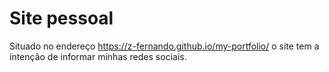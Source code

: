 # Site pessoal
Situado no endereço https://z-fernando.github.io/my-portfolio/ o site tem a intenção de informar minhas redes sociais.
